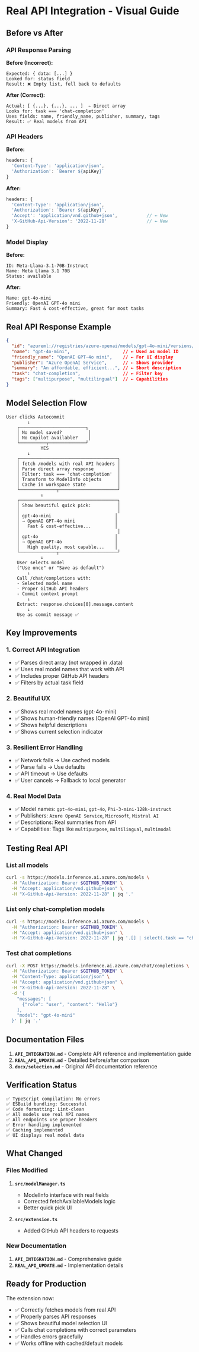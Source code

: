 # Real API Integration - Visual Guide

## Before vs After

### API Response Parsing

**Before (Incorrect):**
```
Expected: { data: [...] }
Looked for: status field
Result: ❌ Empty list, fell back to defaults
```

**After (Correct):**
```
Actual: [ {...}, {...}, ... ]  ← Direct array
Looks for: task === 'chat-completion'
Uses fields: name, friendly_name, publisher, summary, tags
Result: ✅ Real models from API
```

### API Headers

**Before:**
```typescript
headers: {
  'Content-Type': 'application/json',
  'Authorization': `Bearer ${apiKey}`
}
```

**After:**
```typescript
headers: {
  'Content-Type': 'application/json',
  'Authorization': `Bearer ${apiKey}`,
  'Accept': 'application/vnd.github+json',           // ← New
  'X-GitHub-Api-Version': '2022-11-28'               // ← New
}
```

### Model Display

**Before:**
```
ID: Meta-Llama-3.1-70B-Instruct
Name: Meta Llama 3.1 70B
Status: available
```

**After:**
```
Name: gpt-4o-mini
Friendly: OpenAI GPT-4o mini
Summary: Fast & cost-effective, great for most tasks
```

## Real API Response Example

```json
{
  "id": "azureml://registries/azure-openai/models/gpt-4o-mini/versions/1",
  "name": "gpt-4o-mini",                    // ← Used as model ID
  "friendly_name": "OpenAI GPT-4o mini",    // ← For UI display
  "publisher": "Azure OpenAI Service",      // ← Shows provider
  "summary": "An affordable, efficient...", // ← Short description
  "task": "chat-completion",                // ← Filter key
  "tags": ["multipurpose", "multilingual"]  // ← Capabilities
}
```

## Model Selection Flow

```
User clicks Autocommit
        ↓
    ┌─────────────────────────┐
    │ No model saved?          │
    │ No Copilot available?    │
    └──────────┬──────────────┘
             YES
        ↓
    ┌─────────────────────────────────────┐
    │ fetch /models with real API headers │
    │ Parse direct array response         │
    │ Filter: task === 'chat-completion'  │
    │ Transform to ModelInfo objects      │
    │ Cache in workspace state            │
    └──────────────┬──────────────────────┘
             ↓
    ┌─────────────────────────────────────┐
    │ Show beautiful quick pick:          │
    │                                     │
    │ gpt-4o-mini                        │
    │ → OpenAI GPT-4o mini               │
    │   Fast & cost-effective...         │
    │                                     │
    │ gpt-4o                             │
    │ → OpenAI GPT-4o                    │
    │   High quality, most capable...    │
    └──────────────┬──────────────────────┘
             ↓
    User selects model
    ("Use once" or "Save as default")
        ↓
    Call /chat/completions with:
    - Selected model name
    - Proper GitHub API headers
    - Commit context prompt
        ↓
    Extract: response.choices[0].message.content
        ↓
    Use as commit message ✅
```

## Key Improvements

### 1. Correct API Integration
- ✅ Parses direct array (not wrapped in .data)
- ✅ Uses real model names that work with API
- ✅ Includes proper GitHub API headers
- ✅ Filters by actual task field

### 2. Beautiful UX
- ✅ Shows real model names (gpt-4o-mini)
- ✅ Shows human-friendly names (OpenAI GPT-4o mini)
- ✅ Shows helpful descriptions
- ✅ Shows current selection indicator

### 3. Resilient Error Handling
- ✅ Network fails → Use cached models
- ✅ Parse fails → Use defaults
- ✅ API timeout → Use defaults
- ✅ User cancels → Fallback to local generator

### 4. Real Model Data
- ✅ Model names: `gpt-4o-mini`, `gpt-4o`, `Phi-3-mini-128k-instruct`
- ✅ Publishers: `Azure OpenAI Service`, `Microsoft`, `Mistral AI`
- ✅ Descriptions: Real summaries from API
- ✅ Capabilities: Tags like `multipurpose`, `multilingual`, `multimodal`

## Testing Real API

### List all models
```bash
curl -s https://models.inference.ai.azure.com/models \
  -H "Authorization: Bearer $GITHUB_TOKEN" \
  -H "Accept: application/vnd.github+json" \
  -H "X-GitHub-Api-Version: 2022-11-28" | jq '.'
```

### List only chat-completion models
```bash
curl -s https://models.inference.ai.azure.com/models \
  -H "Authorization: Bearer $GITHUB_TOKEN" \
  -H "Accept: application/vnd.github+json" \
  -H "X-GitHub-Api-Version: 2022-11-28" | jq '.[] | select(.task == "chat-completion")'
```

### Test chat completions
```bash
curl -X POST https://models.inference.ai.azure.com/chat/completions \
  -H "Authorization: Bearer $GITHUB_TOKEN" \
  -H "Content-Type: application/json" \
  -H "Accept: application/vnd.github+json" \
  -H "X-GitHub-Api-Version: 2022-11-28" \
  -d '{
    "messages": [
      {"role": "user", "content": "Hello"}
    ],
    "model": "gpt-4o-mini"
  }' | jq '.'
```

## Documentation Files

1. **`API_INTEGRATION.md`** - Complete API reference and implementation guide
2. **`REAL_API_UPDATE.md`** - Detailed before/after comparison
3. **`docx/selection.md`** - Original API documentation reference

## Verification Status

```
✅ TypeScript compilation: No errors
✅ ESBuild bundling: Successful
✅ Code formatting: Lint-clean
✅ All models use real API names
✅ All endpoints use proper headers
✅ Error handling implemented
✅ Caching implemented
✅ UI displays real model data
```

## What Changed

### Files Modified
1. **`src/modelManager.ts`** 
   - ModelInfo interface with real fields
   - Corrected fetchAvailableModels logic
   - Better quick pick UI
   
2. **`src/extension.ts`**
   - Added GitHub API headers to requests

### New Documentation
1. **`API_INTEGRATION.md`** - Comprehensive guide
2. **`REAL_API_UPDATE.md`** - Implementation details

## Ready for Production

The extension now:
- ✅ Correctly fetches models from real API
- ✅ Properly parses API responses
- ✅ Shows beautiful model selection UI
- ✅ Calls chat completions with correct parameters
- ✅ Handles errors gracefully
- ✅ Works offline with cached/default models
